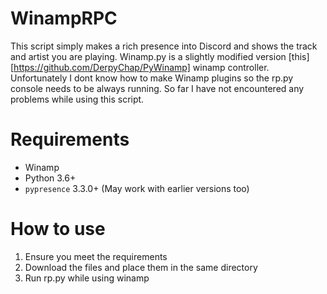 # WinampRPC
This script simply makes a rich presence into Discord and shows the track and artist you are playing. Winamp.py is a slightly modified version [this][https://github.com/DerpyChap/PyWinamp] winamp controller. Unfortunately I dont know how to make Winamp plugins so the rp.py console needs to be always running. So far I have not encountered any problems while using this script.
# Requirements
- Winamp
- Python 3.6+
- `pypresence` 3.3.0+ (May work with earlier versions too)

# How to use
1. Ensure you meet the requirements
2. Download the files and place them in the same directory
3. Run rp.py while using winamp

